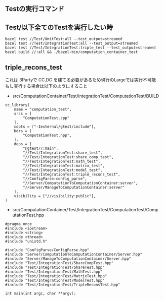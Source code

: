 Testの実行コマンド
---
## Test/以下全てのTestを実行したい時
```
bazel test //Test/UnitTest:all --test_output=streamed
bazel test //Test/IntegrationTest:all --test_output=streamed
bazel test //Test/IntegrationTest:triple_test --test_output=streamed
bazel build //:all && ./bazel-bin/computation_container_test
```

## triple_recons_test
これは 3Partyで CC,DC を建てる必要があるため現行のLargeでは実行不可能
もし実行する場合は以下のようにすること

- src/ComputationContainer/Test/IntegrationTest/ComputationTest/BUILD
```
cc_library(
    name = "computation_test",
    srcs = [
        "ComputationTest.cpp"
    ],
    copts = ["-Iexternal/gtest/include"],
    hdrs = [
        "ComputationTest.hpp",
    ],
    deps = [
        "@gtest//:main",
        "//Test/IntegrationTest:share_test",
        "//Test/IntegrationTest:share_comp_test",
        "//Test/IntegrationTest:math_test",
        "//Test/IntegrationTest:matrix_test",
        "//Test/IntegrationTest:model_test",
        "//Test/IntegrationTest:triple_recons_test",
        "//ConfigParse:config_parse",
        "//Server/ComputationToComputationContainer:server",
        "//Server/ManageToComputationContainer:server"
    ],
    visibility = ["//visibility:public"],
)
```

- src/ComputationContainer/Test/IntegrationTest/ComputationTest/ComputationTest.hpp
```
#pragma once
#include <iostream>
#include <string>
#include <thread>
#include "unistd.h"

#include "ConfigParse/ConfigParse.hpp"
#include "Server/ComputationToComputationContainer/Server.hpp"
#include "Server/ManageToComputationContainer/Server.hpp"
#include "Test/IntegrationTest/ShareCompTest.hpp"
#include "Test/IntegrationTest/ShareTest.hpp"
#include "Test/IntegrationTest/MathTest.hpp"
#include "Test/IntegrationTest/MatrixTest.hpp"
#include "Test/IntegrationTest/ModelTest.hpp"
#include "Test/IntegrationTest/TripleReconsTest.hpp"

int main(int argc, char **argv);
```